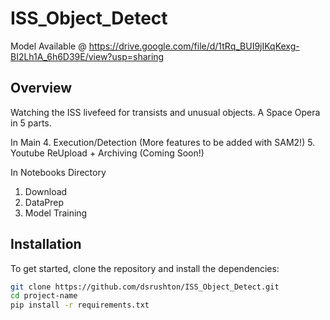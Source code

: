 # ISS_Object_Detect

Model Available @ https://drive.google.com/file/d/1tRq_BUI9jIKqKexg-BI2Lh1A_6h6D39E/view?usp=sharing

## Overview
Watching the ISS livefeed for transists and unusual objects. A Space Opera in 5 parts.

In Main
  4. Execution/Detection (More features to be added with SAM2!)
  5. Youtube ReUpload + Archiving (Coming Soon!)
  
In Notebooks Directory
  1. Download
  2. DataPrep
  3. Model Training

## Installation
To get started, clone the repository and install the dependencies:

```bash
git clone https://github.com/dsrushton/ISS_Object_Detect.git
cd project-name
pip install -r requirements.txt
